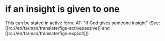 # if an insight is given to one

This can be stated in active form. AT: "if God gives someone insight" (See: [[rc://en/ta/man/translate/figs-activepassive]] and [[rc://en/ta/man/translate/figs-explicit]])

